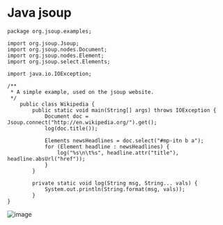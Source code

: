 #  Java jsoup
```
package org.jsoup.examples;

import org.jsoup.Jsoup;
import org.jsoup.nodes.Document;
import org.jsoup.nodes.Element;
import org.jsoup.select.Elements;

import java.io.IOException;

/**
 * A simple example, used on the jsoup website.
 */
	public class Wikipedia {
		public static void main(String[] args) throws IOException {
			Document doc = Jsoup.connect("http://en.wikipedia.org/").get();
			log(doc.title());

			Elements newsHeadlines = doc.select("#mp-itn b a");
			for (Element headline : newsHeadlines) {
				log("%s\n\t%s", headline.attr("title"), headline.absUrl("href"));
			}
		}

		private static void log(String msg, String... vals) {
			System.out.println(String.format(msg, vals));
		}
}
```
![image](https://github.com/ChengHan16/Cs4high_4080E036/blob/master/My%20Java/Java%5B108-2%5D/image/jsoup.png)

